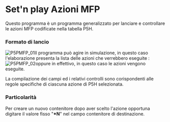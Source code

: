 # Set'n play Azioni MFP
Questo programma è un programma generalizzato per lanciare e controllare le azioni MFP codificate nella tabella P5H.
### Formato di lancio
![P5PMFP_01](https://doc.smeup.com/immagini/MBDOC_OGG-P_P5H3500/P5PMFP_01.png)Il programma può agire in simulazione, in questo caso l'elaborazione presenta la lista delle azioni che verrebbero eseguite : 
![P5PMFP_02](https://doc.smeup.com/immagini/MBDOC_OGG-P_P5H3500/P5PMFP_02.png)oppure in effettivo, in questo caso le azioni vengono eseguite.

La compilazione dei campi ed i relativi controlli sono corispondenti alle regole specifiche di ciascuna azione di P5H selezionata.

### Particolarità
Per creare un nuovo contenitore dopo aver scelto l'azione opportuna digitare il valore fisso "**\*N**" nel campo contenitore di destinazione.
